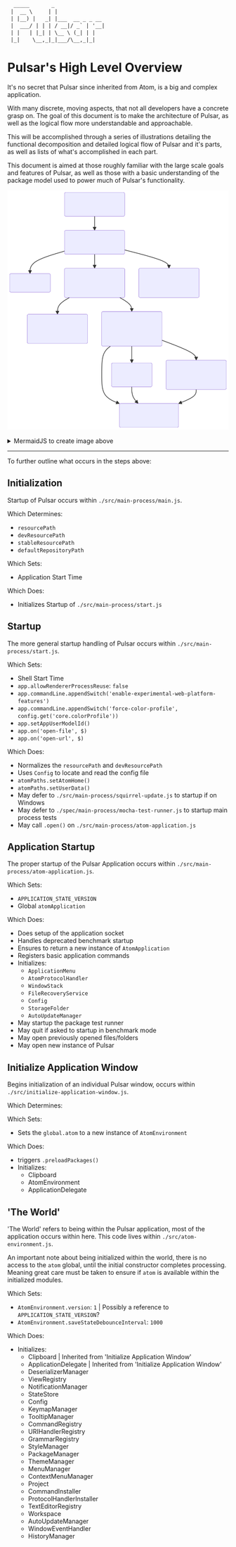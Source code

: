 ```                                                                                                
  _____       _                
 |  __ \     | |               
 | |__) |   _| |___  __ _ _ __
 |  ___/ | | | / __|/ _` | '__|
 | |   | |_| | \__ \ (_| | |   
 |_|    \__,_|_|___/\__,_|_|                                                                                                            
```

# Pulsar's High Level Overview

It's no secret that Pulsar since inherited from Atom, is a big and complex application.

With many discrete, moving aspects, that not all developers have a concrete grasp on.
The goal of this document is to make the architecture of Pulsar, as well as the logical flow
more understandable and approachable.

This will be accomplished through a series of illustrations detailing the functional decomposition and detailed logical flow of Pulsar and it's parts, as well as lists of what's accomplished in each part.

This document is aimed at those roughly familiar with the large scale goals and features of Pulsar, as well as those with a basic understanding of the package model used to power much of Pulsar's functionality.

![Pulsar Overview MermaidJS Image](./assets/pulsar-overview.svg "Pulsar Overview")

<details>
<summary>
MermaidJS to create image above
</summary>

```
flowchart TD
    id1("`Initialization
        *./src/main-process/main.js*`") --> id2("`Startup
                                            *./src/main-process/start.js*`")
    id2 --> id3("`Main Process Tests`")
    id2 --> id4("`Application Startup
                 *./src/main-process/atom-application.js*`")
    id2 --> id5("`Startup w/ Squirrel
                *./src/main-process/squirrel-update.js*`")
    id4 --> id6("`Test Runner
                *./src/initialize-test-window.js*`")
    id4 --> id7("`Initialize Application Window
                *./src/initialize-application-window.js*`")
    id7 --> id9("`'The World'
                *./src/atom-environment.js*`")
    id7 --> id10("`ApplicationDelegate
                *./src/application-delegate.js*`")
    id7 --> id8("`Clipboard
                *./src/clipboard.js*`")
    id8 --> id9
    id10 --> id9
```

</details>

---

To further outline what occurs in the steps above:

## Initialization

Startup of Pulsar occurs within `./src/main-process/main.js`.

Which Determines:
  - `resourcePath`
  - `devResourcePath`
  - `stableResourcePath`
  - `defaultRepositoryPath`

Which Sets:
  - Application Start Time

Which Does:
  - Initializes Startup of `./src/main-process/start.js`

## Startup

The more general startup handling of Pulsar occurs within `./src/main-process/start.js`.

Which Sets:
  - Shell Start Time
  - `app.allowRendererProcessReuse`: `false`
  - `app.commandLine.appendSwitch('enable-experimental-web-platform-features')`
  - `app.commandLine.appendSwitch('force-color-profile', config.get('core.colorProfile'))`
  - `app.setAppUserModelId()`
  - `app.on('open-file', $)`
  - `app.on('open-url', $)`

Which Does:
  - Normalizes the `resourcePath` and `devResourcePath`
  - Uses `Config` to locate and read the config file
  - `atomPaths.setAtomHome()`
  - `atomPaths.setUserData()`
  - May defer to `./src/main-process/squirrel-update.js` to startup if on Windows
  - May defer to `./spec/main-process/mocha-test-runner.js` to startup main process tests
  - May call `.open()` on `./src/main-process/atom-application.js`

## Application Startup

The proper startup of the Pulsar Application occurs within `./src/main-process/atom-application.js`.

Which Sets:
  - `APPLICATION_STATE_VERSION`
  - Global `atomApplication`

Which Does:
  - Does setup of the application socket
  - Handles deprecated benchmark startup
  - Ensures to return a new instance of `AtomApplication`
  - Registers basic application commands
  - Initializes:
    * `ApplicationMenu`
    * `AtomProtocolHandler`
    * `WindowStack`
    * `FileRecoveryService`
    * `Config`
    * `StorageFolder`
    * `AutoUpdateManager`
  - May startup the package test runner
  - May quit if asked to startup in benchmark mode
  - May open previously opened files/folders
  - May open new instance of Pulsar

## Initialize Application Window

Begins initialization of an individual Pulsar window, occurs within `./src/initialize-application-window.js`.

Which Determines:

Which Sets:
  - Sets the `global.atom` to a new instance of `AtomEnvironment`

Which Does:
  - triggers `.preloadPackages()`
  - Initializes:
    * Clipboard
    * AtomEnvironment
    * ApplicationDelegate

## 'The World'

'The World' refers to being within the Pulsar application, most of the application occurs within here.
This code lives within `./src/atom-environment.js`.

An important note about being initialized within the world, there is no access to the `atom`
global, until the initial constructor completes processing. Meaning great care must be taken
to ensure if `atom` is available within the initialized modules.

Which Sets:
  - `AtomEnvironment.version`: `1` | Possibly a reference to `APPLICATION_STATE_VERSION`?
  - `AtomEnvironment.saveStateDebounceInterval`: `1000`

Which Does:
  - Initializes:
    * Clipboard | Inherited from 'Initialize Application Window'
    * ApplicationDelegate | Inherited from 'Initialize Application Window'
    * DeserializerManager
    * ViewRegistry
    * NotificationManager
    * StateStore
    * Config
    * KeymapManager
    * TooltipManager
    * CommandRegistry
    * URIHandlerRegistry
    * GrammarRegistry
    * StyleManager
    * PackageManager
    * ThemeManager
    * MenuManager
    * ContextMenuManager
    * Project
    * CommandInstaller
    * ProtocolHandlerInstaller
    * TextEditorRegistry
    * Workspace
    * AutoUpdateManager
    * WindowEventHandler
    * HistoryManager
